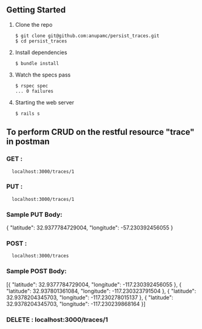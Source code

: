 ## Getting Started

1. Clone the repo

   ```
   $ git clone git@github.com:anupamc/persist_traces.git
   $ cd persist_traces
   ```

2. Install dependencies

   ```
   $ bundle install
   ```

3. Watch the specs pass

   ```
   $ rspec spec
   ... 0 failures

4. Starting the web server
 	 
 	 ```
   $ rails s
   ```

## To perform CRUD on the restful resource "trace" in postman
	
### GET : 
      localhost:3000/traces/1

### PUT : 
      localhost:3000/traces/1

### Sample PUT Body:

   { "latitude": 32.9377784729004, "longitude": -57.230392456055 }

### POST : 
      localhost:3000/traces

### Sample POST Body:

   [{ "latitude": 32.9377784729004, "longitude": -117.230392456055 }, 
      { "latitude": 32.937801361084, "longitude": -117.230323791504 }, 
      { "latitude": 32.9378204345703, "longitude": -117.230278015137 }, 
      { "latitude": 32.9378204345703, "longitude": -117.230239868164 }]

### DELETE : localhost:3000/traces/1